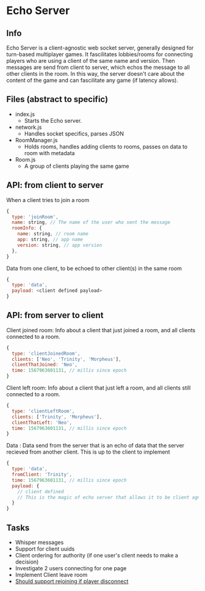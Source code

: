 # Echo Server

## Info

Echo Server is a client-agnostic web socket server, generally designed for turn-based multiplayer games. It fascilitates lobbies/rooms for connecting players who are using a client of the same name and version. Then messages are send from client to server, which echos the message to all other clients in the room. In this way, the server doesn't care about the content of the game and can fascilitate any game (if latency allows).

## Files (abstract to specific)

- index.js
  - Starts the Echo server.
- network.js
  - Handles socket specifics, parses JSON
- RoomManager.js
  - Holds rooms, handles adding clients to rooms, passes on data to room with metadata
- Room.js
  - A group of clients playing the same game

## API: from client to server

When a client tries to join a room

```js
{
  type: 'joinRoom',
  name: string, // The name of the user who sent the message
  roomInfo: {
    name: string, // room name
    app: string, // app name
    version: string, // app version
  },
}
```

Data from one client, to be echoed to other client(s) in the same room

```js
{
  type: 'data',
  payload: <client defined payload>
}
```

## API: from server to client

Client joined room: Info about a client that just joined a room, and all clients connected to a room.

```js
{
  type: 'clientJoinedRoom',
  clients: ['Neo', 'Trinity', 'Morpheus'],
  clientThatJoined: 'Neo',
  time: 1567963601131, // millis since epoch
}
```

Client left room: Info about a client that just left a room, and all clients still connected to a room.

```js
{
  type: 'clientLeftRoom',
  clients: ['Trinity', 'Morpheus'],
  clientThatLeft: 'Neo',
  time: 1567963601131, // millis since epoch
}
```

Data : Data send from the server that is an echo of data that the server recieved from another client. This is up to the client to implement

```js
{
  type: 'data',
  fromClient: 'Trinity',
  time: 1567963601131, // millis since epoch
  payload: {
    // client defined
    // This is the magic of echo server that allows it to be client agnostic
  }
}
```

## Tasks

- Whisper messages
- Support for client uuids
- Client ordering for authority (if one user's client needs to make a decision)
- Investigate 2 users connecting for one page
- Implement Client leave room
- [Should support rejoining if player disconnect](https://github.com/websockets/ws#how-to-detect-and-close-broken-connections)
